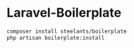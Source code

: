 # Laravel-Boilerplate

```bash
composer install steelants/boilerplate
php artisan boilerplate:install
```